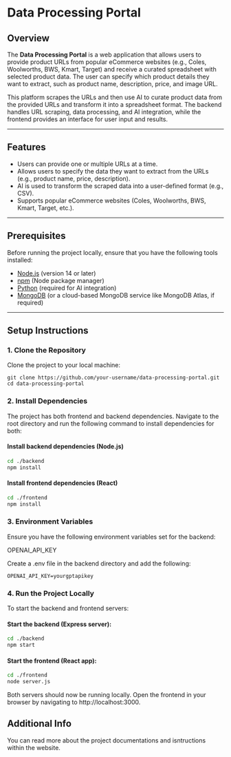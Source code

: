 # Data Processing Portal

## Overview

The **Data Processing Portal** is a web application that allows users to provide product URLs from popular eCommerce websites (e.g., Coles, Woolworths, BWS, Kmart, Target) and receive a curated spreadsheet with selected product data. The user can specify which product details they want to extract, such as product name, description, price, and image URL.

This platform scrapes the URLs and then use AI to curate product data from the provided URLs and transform it into a spreadsheet format. The backend handles URL scraping, data processing, and AI integration, while the frontend provides an interface for user input and results.

---

## Features

- Users can provide one or multiple URLs at a time.
- Allows users to specify the data they want to extract from the URLs (e.g., product name, price, description).
- AI is used to transform the scraped data into a user-defined format (e.g., CSV).
- Supports popular eCommerce websites (Coles, Woolworths, BWS, Kmart, Target, etc.).

---

## Prerequisites

Before running the project locally, ensure that you have the following tools installed:

- [Node.js](https://nodejs.org/) (version 14 or later)
- [npm](https://www.npmjs.com/) (Node package manager)
- [Python](https://www.python.org/) (required for AI integration)
- [MongoDB](https://www.mongodb.com/) (or a cloud-based MongoDB service like MongoDB Atlas, if required)

---

## Setup Instructions

### 1. Clone the Repository

Clone the project to your local machine:

```git
git clone https://github.com/your-username/data-processing-portal.git
cd data-processing-portal
```

### 2. Install Dependencies

The project has both frontend and backend dependencies. Navigate to the root directory and run the following command to install dependencies for both:

#### Install backend dependencies (Node.js)

```bash
cd ./backend
npm install
```

#### Install frontend dependencies (React)

```bash
cd ./frontend
npm install
```

### 3. Environment Variables

Ensure you have the following environment variables set for the backend:

OPENAI_API_KEY

Create a .env file in the backend directory and add the following:

```env
OPENAI_API_KEY=yourgptapikey
```

### 4. Run the Project Locally

To start the backend and frontend servers:

#### Start the backend (Express server):

```bash
cd ./backend
npm start
```

#### Start the frontend (React app):

```bash
cd ./frontend
node server.js
```

Both servers should now be running locally. Open the frontend in your browser by navigating to http://localhost:3000.

## Additional Info

You can read more about the project documentations and isntructions within the website.